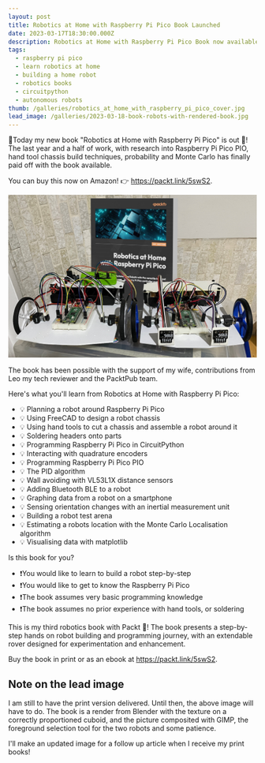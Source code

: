 ```yaml
---
layout: post
title: Robotics at Home with Raspberry Pi Pico Book Launched
date: 2023-03-17T18:30:00.000Z
description: Robotics at Home with Raspberry Pi Pico Book now available on Amazon!
tags:
  - raspberry pi pico
  - learn robotics at home
  - building a home robot
  - robotics books
  - circuitpython
  - autonomous robots
thumb: /galleries/robotics_at_home_with_raspberry_pi_pico_cover.jpg
lead_image: /galleries/2023-03-18-book-robots-with-rendered-book.jpg
---
```

📕Today my new book "Robotics at Home with Raspberry Pi Pico" is out 🎉! The last year and a half of work, with research into Raspberry Pi Pico PIO, hand tool chassis build techniques, probability and Monte Carlo has finally paid off with the book available.

You can buy this now on Amazon! 👉 <https://packt.link/5swS2>.

![Two robots in front of a (rendered) copy of the book](/galleries/2023-03-18-book-robots-with-rendered-book.jpg)

The book has been possible with the support of my wife, contributions from Leo my tech reviewer and the PacktPub team.

Here's what you'll learn from Robotics at Home with Raspberry Pi Pico:

* 💡 Planning a robot around Raspberry Pi Pico
* 💡 Using FreeCAD to design a robot chassis
* 💡 Using hand tools to cut a chassis and assemble a robot around it
* 💡 Soldering headers onto parts
* 💡 Programming Raspberry Pi Pico in CircuitPython
* 💡 Interacting with quadrature encoders
* 💡 Programming Raspberry Pi Pico PIO
* 💡 The PID algorithm
* 💡 Wall avoiding with VL53L1X distance sensors
* 💡 Adding Bluetooth BLE to a robot
* 💡 Graphing data from a robot on a smartphone
* 💡 Sensing orientation changes with an inertial measurement unit
* 💡 Building a robot test arena
* 💡 Estimating a robots location with the Monte Carlo Localisation algorithm
* 💡 Visualising data with matplotlib

Is this book for you?

* ❗️You would like to learn to build a robot step-by-step
* ❗️You would like to get to know the Raspberry Pi Pico
* ❗️The book assumes very basic programming knowledge
* ❗️The book assumes no prior experience with hand tools, or soldering

This is my third robotics book with Packt 🚀! The book presents a step-by-step hands on robot building and programming journey, with an extendable rover designed for experimentation and enhancement.

Buy the book in print or as an ebook at <https://packt.link/5swS2>.

## Note on the lead image

I am still to have the print version delivered. Until then, the above image will have to do. The book is a render from Blender with the texture on a correctly proportioned cuboid, and the picture composited with GIMP, the foreground selection tool for the two robots and some patience.

I'll make an updated image for a follow up article when I receive my print books!
